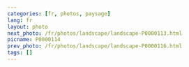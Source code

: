 ```yaml
---
categories: [fr, photos, paysage]
lang: fr
layout: photo
next_photo: /fr/photos/landscape/landscape-P0000113.html
picname: P0000114
prev_photo: /fr/photos/landscape/landscape-P0000116.html
tags: []
---
```

